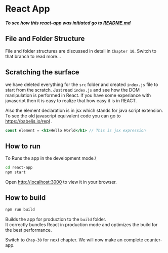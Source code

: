 # React App

***To see how this react-app was initiated go to [README.md](../README.md)***

## File and Folder Structure

File and folder structures are discussed in detail in `Chapter 10`. Switch to that branch to read more...

## Scratching the surface

we have deleted everything for the `src` folder and created `index.js` file to start from the scratch. Just read `index.js` and see how the DOM manipulation is performed in React. If you have some experiance with javascript then it is easy to realize that how easy it is in REACT. 

Also the element declaration is in jsx which stands for java script extension. To see the old javascript equivalent code you can go to https://babeljs.io/repl .
```jsx
const element = <h1>Hello World</h1> // This is jsx expression
```

## How to run

To Runs the app in the development mode.\

```bash
cd react-app
npm start
```
Open [http://localhost:3000](http://localhost:3000) to view it in your browser.

## How to build

```bash
npm run build
```

Builds the app for production to the `build` folder.\
It correctly bundles React in production mode and optimizes the build for the best performance.

Switch to `Chap-30` for next chapter. We will now make an complete counter-app.
